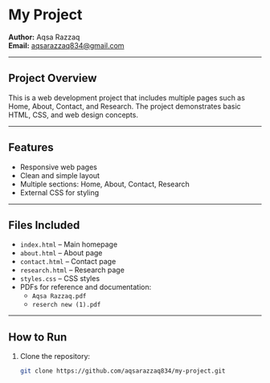 # My Project

**Author:** Aqsa Razzaq  
**Email:** aqsarazzaq834@gmail.com  

---

## Project Overview
This is a web development project that includes multiple pages such as Home, About, Contact, and Research. The project demonstrates basic HTML, CSS, and web design concepts.  

---

## Features
- Responsive web pages
- Clean and simple layout
- Multiple sections: Home, About, Contact, Research
- External CSS for styling

---

## Files Included
- `index.html` – Main homepage
- `about.html` – About page
- `contact.html` – Contact page
- `research.html` – Research page
- `styles.css` – CSS styles
- PDFs for reference and documentation:
  - `Aqsa Razzaq.pdf`
  - `reserch new (1).pdf`

---

## How to Run
1. Clone the repository:
   ```bash
   git clone https://github.com/aqsarazzaq834/my-project.git
